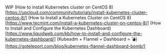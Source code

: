 WIP
(How to install Kubernetes cluster on CentOS 8)[https://upcloud.com/community/tutorials/install-kubernetes-cluster-centos-8/]
(How to Install a Kubernetes Cluster on CentOS 8)[https://www.tecmint.com/install-a-kubernetes-cluster-on-centos-8/]
(How to Install and Configure the Kubernetes Dashboard)[https://www.liquidweb.com/kb/how-to-install-and-configure-the-kubernetes-dashboard/]
(Kubeadm + Flannel + Dashboard = 💣)[https://goteleport.com/blog/kubernetes-flannel-dashboard-bomb/]
